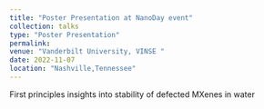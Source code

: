 ```yaml
---
title: "Poster Presentation at NanoDay event"
collection: talks
type: "Poster Presentation"
permalink: 
venue: "Vanderbilt University, VINSE "
date: 2022-11-07
location: "Nashville,Tennessee"
---
```


First principles insights into stability of defected MXenes in water
